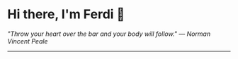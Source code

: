 <h1>Hi there, I'm Ferdi 👋</h1>

<p><em>
  "Throw your heart over the bar and your body will follow." — Norman Vincent Peale
</em></p>

---

